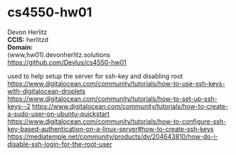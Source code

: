 # cs4550-hw01

Devon Herlitz \
**CCIS:** herlitzd \
**Domain:** \
(www,hw01).devonherlitz.solutions \
https://github.com/Devlus/cs4550-hw01 




used to help setup the server for ssh-key and disabling root \
https://www.digitalocean.com/community/tutorials/how-to-use-ssh-keys-with-digitalocean-droplets
https://www.digitalocean.com/community/tutorials/how-to-set-up-ssh-keys--2
https://www.digitalocean.com/community/tutorials/how-to-create-a-sudo-user-on-ubuntu-quickstart
https://www.digitalocean.com/community/tutorials/how-to-configure-ssh-key-based-authentication-on-a-linux-server#how-to-create-ssh-keys
https://mediatemple.net/community/products/dv/204643810/how-do-i-disable-ssh-login-for-the-root-user

